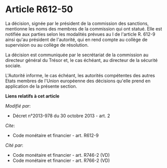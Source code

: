 # Article R612-50

La décision, signée par le président de la commission des sanctions, mentionne les noms des membres de la commission qui ont
statué. Elle est notifiée aux parties selon les modalités prévues au I de l'article R. 612-9 ainsi qu'au président de
l'autorité, qui en rend compte au collège de supervision ou au collège de résolution. 

La décision est communiquée par le secrétariat de la commission au directeur général du Trésor et, le cas échéant, au
directeur de la sécurité sociale. 

L'Autorité informe, le cas échéant, les autorités compétentes des autres Etats membres de l'Union européenne des décisions
qu'elle prend en application de la présente section.

**Liens relatifs à cet article**

_Modifié par_:

  - Décret n°2013-978 du 30 octobre 2013 - art. 2

_Cite_:

  - Code monétaire et financier - art. R612-9

_Cité par_:

  - Code monétaire et financier - art. R746-2 (VD)
  - Code monétaire et financier - art. R766-2 (VD)
